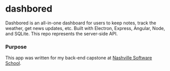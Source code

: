 # dashbored

Dashbored is an all-in-one dashboard for users to keep notes, track the weather, get news updates, etc. Built with Electron, Express, Angular, Node, and SQLite. This repo represents the server-side API.

### Purpose
This app was written for my back-end capstone at [Nashville Software School](http://nashvillesoftwareschool.com/).
